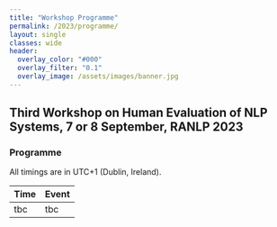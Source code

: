 ```yaml
---
title: "Workshop Programme"
permalink: /2023/programme/
layout: single
classes: wide
header:
  overlay_color: "#000"
  overlay_filter: "0.1"
  overlay_image: /assets/images/banner.jpg
---
```


## Third Workshop on Human Evaluation of NLP Systems, 7 or 8 September, RANLP 2023

### Programme
All timings are in UTC+1 (Dublin, Ireland).

| Time          | Event                                |
| ------------- | ------------------------------------ |
| tbc           | tbc                                  |
